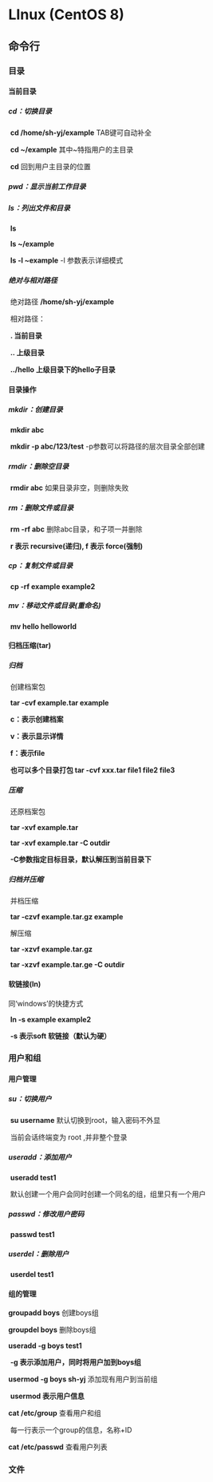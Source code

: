 # LInux (CentOS 8)

## 命令行

### 目录

#### 当前目录

##### 	cd：切换目录

​		**cd /home/sh-yj/example**		TAB键可自动补全

​		**cd ~/example**		其中~特指用户的主目录

​		**cd**		回到用户主目录的位置

##### 	pwd：显示当前工作目录

##### 	ls：列出文件和目录

​		**ls** 

​		**ls ~/example**

​		**ls -l ~example**		-l 参数表示详细模式

##### 	绝对与相对路径

​		绝对路径	**/home/sh-yj/example**

​		相对路径：

​			**.	当前目录**

​			**..	上级目录**

​			**../hello	上级目录下的hello子目录**

#### 目录操作

##### mkdir：创建目录

​		**mkdir abc**

​		**mkdir -p abc/123/test**	-p参数可以将路径的层次目录全部创建

##### 	rmdir：删除空目录

​		**rmdir abc**	如果目录非空，则删除失败

##### 	rm：删除文件或目录

​		**rm -rf abc**	删除abc目录，和子项一并删除

​		**r 表示 recursive(递归), f 表示 force(强制)**

##### 	cp：复制文件或目录

​		**cp -rf example example2**

##### 	mv：移动文件或目录(重命名)

​		**mv hello helloworld**

#### 归档压缩(tar)

##### 	归档

​	创建档案包

​		**tar -cvf example.tar example** 

​		**c：表示创建档案**

​		**v：表示显示详情**

​		**f：表示file**

​		**也可以多个目录打包 tar -cvf xxx.tar file1 file2 file3**

##### 	压缩

​	还原档案包

​		**tar -xvf example.tar**

​		**tar  -xvf example.tar -C outdir**

​		**-C参数指定目标目录，默认解压到当前目录下**

##### 	归档并压缩

​		并档压缩

​		**tar -czvf example.tar.gz example**

​		解压缩

​		**tar -xzvf example.tar.gz**

​		**tar -xzvf example.tar.ge -C outdir**

#### 软链接(ln)

同‘windows’的快捷方式

​	**ln -s example example2**

​	**-s 表示soft 软链接（默认为硬）**

### 用户和组

#### 用户管理

##### su：切换用户

​	**su username**	默认切换到root，输入密码不外显

​	当前会话终端变为 root ,并非整个登录

##### useradd：添加用户

​	**useradd test1**

​	默认创建一个用户会同时创建一个同名的组，组里只有一个用户

##### passwd：修改用户密码

​	**passwd test1**

##### userdel：删除用户

​	**userdel test1**

#### 组的管理

**groupadd boys**	创建boys组

**groupdel boys**	删除boys组

**useradd -g boys test1**

​	**-g 表示添加用户，同时将用户加到boys组**

**usermod -g boys sh-yj**	添加现有用户到当前组

​	**usermod 表示用户信息**

**cat /etc/group**	查看用户和组

​	每一行表示一个group的信息，名称+ID

**cat /etc/passwd**	查看用户列表

### 文件

